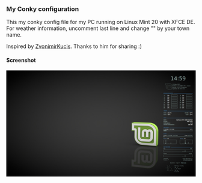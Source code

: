 ### My Conky configuration
This my conky config file for my PC running on Linux Mint 20 with XFCE DE.  
For weather information, uncomment last line and change "<YOURTOWN>" by your town name.

Inspired by [ZvonimirKucis](https://github.com/ZvonimirKucis/conky). Thanks to him for sharing :)

#### Screenshot

![Screenshot example](screenshot.jpg)
